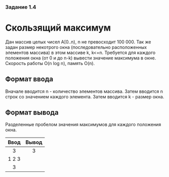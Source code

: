 ### Задание 1.4
# Скользящий максимум

Дан массив целых чисел A[0..n), n не превосходит 100 000. Так же задан размер некотрого окна (последовательно расположенных элементов массива) в этом массиве k, k<=n. Требуется для каждого положения окна (от 0 и до n-k) вывести значение максимума в окне. Скорость работы O(n log n), память O(n).

## Формат ввода
Вначале вводится n - количество элементов массива. Затем вводится n строк со значением каждого элемента. Затем вводится k - размер окна.

## Формат вывода
Разделенные пробелом значения максимумов для каждого положения окна.

| Ввод  | Вывод |
| :---: | :-:   |
|  3    |   3   |
| 1 2 3 |       |
|  3    |       |